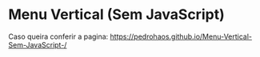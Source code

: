 # Menu Vertical (Sem JavaScript)
Caso queira conferir a pagina: https://pedrohaos.github.io/Menu-Vertical-Sem-JavaScript-/
